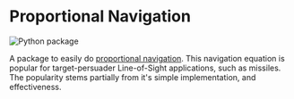 # Proportional Navigation
![Python package](https://github.com/iwishiwasaneagle/proportional_navigation/workflows/Python%20package/badge.svg)

A package to easily do [proportional navigation](https://en.wikipedia.org/wiki/Proportional_navigation). This navigation equation is popular for target-persuader Line-of-Sight applications, such as missiles. The popularity stems partially from it's simple implementation, and effectiveness.
